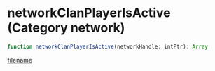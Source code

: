 # networkClanPlayerIsActive (Category network)

```js
function networkClanPlayerIsActive(networkHandle: intPtr): Array
```

[filename](networkClanPlayerIsActive_m.md ':include')